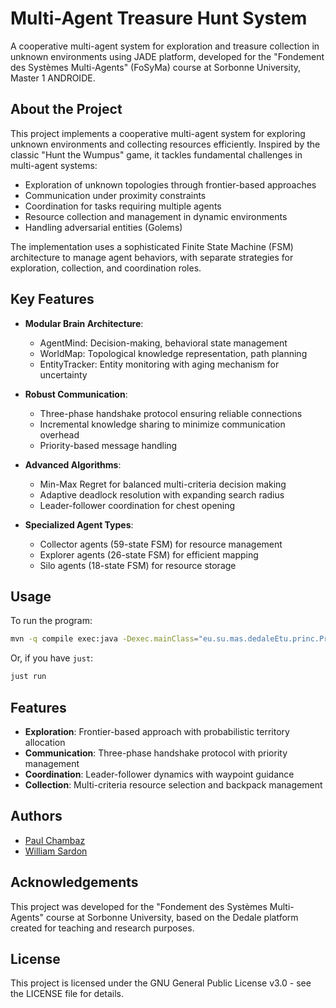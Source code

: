 # Multi-Agent Treasure Hunt System

A cooperative multi-agent system for exploration and treasure collection in unknown environments using JADE platform, developed for the "Fondement des Systèmes Multi-Agents" (FoSyMa) course at Sorbonne University, Master 1 ANDROIDE.

## About the Project

This project implements a cooperative multi-agent system for exploring unknown environments and collecting resources efficiently. Inspired by the classic "Hunt the Wumpus" game, it tackles fundamental challenges in multi-agent systems:

- Exploration of unknown topologies through frontier-based approaches
- Communication under proximity constraints
- Coordination for tasks requiring multiple agents
- Resource collection and management in dynamic environments
- Handling adversarial entities (Golems)

The implementation uses a sophisticated Finite State Machine (FSM) architecture to manage agent behaviors, with separate strategies for exploration, collection, and coordination roles.

## Key Features

- **Modular Brain Architecture**:

  - AgentMind: Decision-making, behavioral state management
  - WorldMap: Topological knowledge representation, path planning
  - EntityTracker: Entity monitoring with aging mechanism for uncertainty

- **Robust Communication**:

  - Three-phase handshake protocol ensuring reliable connections
  - Incremental knowledge sharing to minimize communication overhead
  - Priority-based message handling

- **Advanced Algorithms**:

  - Min-Max Regret for balanced multi-criteria decision making
  - Adaptive deadlock resolution with expanding search radius
  - Leader-follower coordination for chest opening

- **Specialized Agent Types**:

  - Collector agents (59-state FSM) for resource management
  - Explorer agents (26-state FSM) for efficient mapping
  - Silo agents (18-state FSM) for resource storage

## Usage

To run the program:

```sh
mvn -q compile exec:java -Dexec.mainClass="eu.su.mas.dedaleEtu.princ.Principal" -Dexec.args="{{ ARGS }}"
```

Or, if you have `just`:

```sh
just run
```

## Features

- **Exploration**: Frontier-based approach with probabilistic territory allocation
- **Communication**: Three-phase handshake protocol with priority management
- **Coordination**: Leader-follower dynamics with waypoint guidance
- **Collection**: Multi-criteria resource selection and backpack management

## Authors

- [Paul Chambaz](https://www.linkedin.com/in/paul-chambaz-17235a158/)
- [William Sardon](https://github.com/williamsardon)

## Acknowledgements

This project was developed for the "Fondement des Systèmes Multi-Agents" course at Sorbonne University, based on the Dedale platform created for teaching and research purposes.

## License

This project is licensed under the GNU General Public License v3.0 - see the LICENSE file for details.

